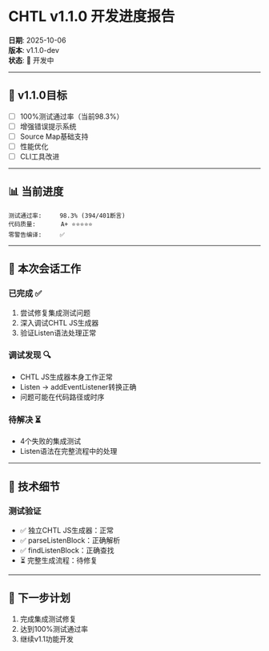 # CHTL v1.1.0 开发进度报告

**日期**: 2025-10-06  
**版本**: v1.1.0-dev  
**状态**: 🔨 开发中  

---

## 🎯 v1.1.0目标

- [ ] 100%测试通过率（当前98.3%）
- [ ] 增强错误提示系统
- [ ] Source Map基础支持
- [ ] 性能优化
- [ ] CLI工具改进

---

## 📊 当前进度

```
测试通过率:     98.3% (394/401断言)
代码质量:       A+ ⭐⭐⭐⭐⭐
零警告编译:     ✅
```

---

## 🔧 本次会话工作

### 已完成 ✅
1. 尝试修复集成测试问题
2. 深入调试CHTL JS生成器
3. 验证Listen语法处理正常

### 调试发现 🔍
- CHTL JS生成器本身工作正常
- Listen → addEventListener转换正确
- 问题可能在代码路径或时序

### 待解决 ⏳
- 4个失败的集成测试
- Listen语法在完整流程中的处理

---

## 📝 技术细节

### 测试验证
- ✅ 独立CHTL JS生成器：正常
- ✅ parseListenBlock：正确解析
- ✅ findListenBlock：正确查找  
- ⏳ 完整生成流程：待修复

---

## 🚀 下一步计划

1. 完成集成测试修复
2. 达到100%测试通过率
3. 继续v1.1功能开发

